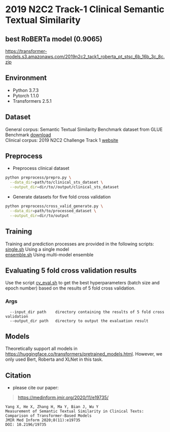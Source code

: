 # 2019 N2C2 Track-1 Clinical Semantic Textual Similarity


## best RoBERTa model (0.9065)
https://transformer-models.s3.amazonaws.com/2019n2c2_tack1_roberta_pt_stsc_6b_16b_3c_8c.zip

## Environment
* Python 3.7.3
* Pytorch 1.1.0
* Transformers 2.5.1

## Dataset
General corpus: Semantic Textual Similarity Benchmark dataset from GLUE Benchmark [download](https://firebasestorage.googleapis.com/v0/b/mtl-sentence-representations.appspot.com/o/data%2FSTS-B.zip?alt=media&token=bddb94a7-8706-4e0d-a694-1109e12273b5)  
Clinical corpus: 2019 N2C2 Challenge Track 1 [website](https://n2c2.dbmi.hms.harvard.edu/track1)
## Preprocess
* Preprocess clinical dataset
```bash
python preprocess/prepro.py \
  --data_dir=path/to/clinical_sts_dataset \
  --output_dir=dir/to//output/clinical_sts_dataset
```
* Generate datasets for five fold cross validation
```bash
python preprocess/cross_valid_generate.py \
  --data_dir=path/to/processed_dataset \
  --output_dir=dir/to/output
```

## Training
Training and prediction processes are provided in the following scripts:  
[single.sh](https://github.com/uf-hobi-informatics-lab/2019_N2C2_Track1_ClinicalSTS/blob/master/single.sh) Using a single model  
[ensemble.sh](https://github.com/uf-hobi-informatics-lab/2019_N2C2_Track1_ClinicalSTS/blob/master/ensemble.sh) Using multi-model ensemble

## Evaluating 5 fold cross validation results
Use the script [cv_eval.sh](https://github.com/uf-hobi-informatics-lab/2019_N2C2_Track1_ClinicalSTS/blob/master/cv_eval.sh) to get the best hyperparameters (batch size and epoch number) based on the results of 5 fold cross validation.  
  ### Args
```
  --input_dir path    directory containing the results of 5 fold cross validation
  --output_dir path   directory to output the evaluation result
```

## Models
Theoretically support all models in https://huggingface.co/transformers/pretrained_models.html. However, we only used Bert, Roberta and XLNet in this task.

## Citation
- please cite our paper:
>https://medinform.jmir.org/2020/11/e19735/
```
Yang X, He X, Zhang H, Ma Y, Bian J, Wu Y
Measurement of Semantic Textual Similarity in Clinical Texts: Comparison of Transformer-Based Models
JMIR Med Inform 2020;8(11):e19735
DOI: 10.2196/19735
```

